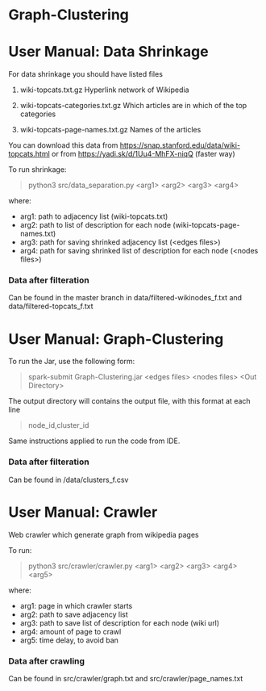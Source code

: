# Graph-Clustering 

# User Manual: Data Shrinkage

For data shrinkage you should have listed files

1.  wiki-topcats.txt.gz	Hyperlink network of Wikipedia 

1.  wiki-topcats-categories.txt.gz	Which articles are in which of the top categories

1.  wiki-topcats-page-names.txt.gz	Names of the articles

You can download this data from https://snap.stanford.edu/data/wiki-topcats.html or from https://yadi.sk/d/1Uu4-MhFX-niqQ (faster way)

To run shrinkage:
>python3 src/data_separation.py \<arg1> \<arg2> \<arg3> \<arg4>

where:
*    arg1: path to adjacency list (wiki-topcats.txt)
*    arg2: path to list of description for each node (wiki-topcats-page-names.txt)
*    arg3: path for saving shrinked adjacency list (\<edges files>)
*    arg4: path for saving shrinked list of description for each node (\<nodes files>)

### Data after filteration
Can be found in the master branch in data/filtered-wikinodes_f.txt and data/filtered-topcats_f.txt

# User Manual: Graph-Clustering

To run the Jar, use the following form:
>spark-submit Graph-Clustering.jar \<edges files> \<nodes files> \<Out Directory>


The output directory will contains the output file, with this format at each line 
> node_id,cluster_id


Same instructions applied to run the code from IDE.

### Data after filteration
Can be found in /data/clusters_f.csv

# User Manual: Crawler

Web crawler which generate graph from wikipedia pages

To run:
>python3 src/crawler/crawler.py \<arg1> \<arg2> \<arg3> \<arg4> \<arg5>

where:

*   arg1: page in which crawler starts
*   arg2: path to save adjacency list
*   arg3: path to save list of description for each node (wiki url)
*   arg4: amount of page to crawl
*   arg5: time delay, to avoid ban

### Data after crawling
Can be found in src/crawler/graph.txt and src/crawler/page_names.txt
